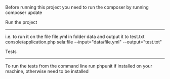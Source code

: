Before running this project you need to run the composer by running composer update

Run the project
***************
i.e. to run it on the file file.yml in folder data and output it to test.txt
console/application.php sela:file --input="data/file.yml" --output="test.txt"

Tests
*****
To run the tests from the command line run phpunit if installed on your machine, otherwise need to be installed